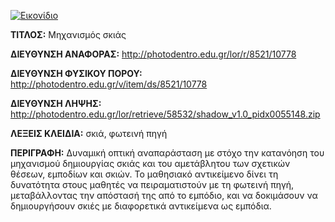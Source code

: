 [![Εικονίδιο](http://photodentro.edu.gr/lor/retrieve/58530/shadow_v1.0.zip_teaser.jpg)](http://photodentro.edu.gr/lor/r/8521/10778)

**ΤΙΤΛΟΣ:** Μηχανισμός σκιάς

**ΔΙΕΥΘΥΝΣΗ ΑΝΑΦΟΡΑΣ:** http://photodentro.edu.gr/lor/r/8521/10778

**ΔΙΕΥΘΥΝΣΗ ΦΥΣΙΚΟΥ ΠΟΡΟΥ:** http://photodentro.edu.gr/v/item/ds/8521/10778

**ΔΙΕΥΘΥΝΣΗ ΛΗΨΗΣ:** http://photodentro.edu.gr/lor/retrieve/58532/shadow_v1.0_pidx0055148.zip

**ΛΕΞΕΙΣ ΚΛΕΙΔΙΑ:** σκιά, φωτεινή πηγή

**ΠΕΡΙΓΡΑΦΗ:** Δυναμική οπτική αναπαράσταση με στόχο την κατανόηση του μηχανισμού δημιουργίας σκιάς και του αμετάβλητου των σχετικών θέσεων, εμποδίων και σκιών. 
Το μαθησιακό αντικείμενο δίνει τη δυνατότητα στους μαθητές να πειραματιστούν με τη φωτεινή πηγή, μεταβάλλοντας την απόστασή της από το εμπόδιο, και να δοκιμάσουν να δημιουργήσουν σκιές με διαφορετικά αντικείμενα ως εμπόδια.
